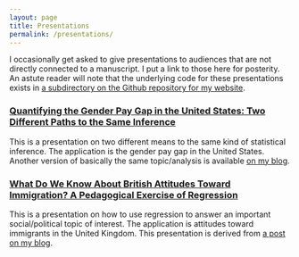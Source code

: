 ```yaml
---
layout: page
title: Presentations
permalink: /presentations/
---
```


I occasionally get asked to give presentations to audiences that are not directly connected to a manuscript. I put a link to those here for posterity. An astute reader will note that the underlying code for these presentations exists in [a subdirectory on the Github repository for my website](https://github.com/svmiller/svmiller.github.io/tree/master/presentations).

### [Quantifying the Gender Pay Gap in the United States: Two Different Paths to the Same Inference](http://svmiller.com/presentations/gender-pay-gap-permutations/gender-pay-gap-permutations.pdf)

This is a presentation on two different means to the same kind of statistical inference. The application is the gender pay gap in the United States. Another version of basically the same topic/analysis is available [on my blog](http://svmiller.com/blog/2020/10/inference-permutations-gender-pay-gap-general-social-survey/).


### [What Do We Know About British Attitudes Toward Immigration? A Pedagogical Exercise of Regression](http://svmiller.com/presentations/ukg-immig/ukg-immig-presentation.pdf)

This is a presentation on how to use regression to answer an important social/political topic of interest. The application is attitudes toward immigrants in the United Kingdom. This presentation is derived from [a post on my blog](http://svmiller.com/blog/2020/03/what-explains-british-attitudes-toward-immigration-a-pedagogical-example/).
